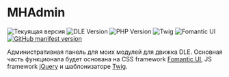 # MHAdmin

![Текуящая версия](https://img.shields.io/badge/Current_Version-0.0.1-error?style=for-the-badge) ![DLE Version](https://img.shields.io/badge/DLE-14.1-blue?style=for-the-badge) ![PHP Version](https://img.shields.io/badge/PHP-5.6-red?style=for-the-badge) ![Twig](https://img.shields.io/badge/Twig-1.46-green?style=for-the-badge) ![Fomantic UI](https://img.shields.io/badge/Fomantic-1.46-blue?style=for-the-badge) [![GitHub manifest version](https://img.shields.io/github/manifest-json/v/Gokujo/dle_api?color=success&label=DLE%20API&style=for-the-badge)](https://github/Gokujo/dle_api)

Административная панель для моих модулей для движка DLE. Основная часть функционала будет основана на CSS framework [Fomantic UI](https://fomantic-ui.com/), JS framework [jQuery](https://jquery.com/) и шаблонизаторе [Twig](https://twig.symfony.com/).
